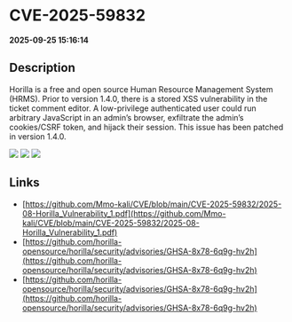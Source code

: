 # CVE-2025-59832

**2025-09-25 15:16:14**

## Description
Horilla is a free and open source Human Resource Management System (HRMS). Prior to version 1.4.0, there is a stored XSS vulnerability in the ticket comment editor. A low-privilege authenticated user could run arbitrary JavaScript in an admin’s browser, exfiltrate the admin’s cookies/CSRF token, and hijack their session. This issue has been patched in version 1.4.0.

![](https://img.shields.io/static/v1?label=Score&message=9.9&color=red)
![](https://img.shields.io/static/v1?label=Severity&message=CRITICAL&color=red)
![](https://img.shields.io/static/v1?label=CWE&message=XSS&color=green)

## Links
- [https://github.com/Mmo-kali/CVE/blob/main/CVE-2025-59832/2025-08-Horilla_Vulnerability_1.pdf](https://github.com/Mmo-kali/CVE/blob/main/CVE-2025-59832/2025-08-Horilla_Vulnerability_1.pdf)
- [https://github.com/horilla-opensource/horilla/security/advisories/GHSA-8x78-6q9g-hv2h](https://github.com/horilla-opensource/horilla/security/advisories/GHSA-8x78-6q9g-hv2h)
- [https://github.com/horilla-opensource/horilla/security/advisories/GHSA-8x78-6q9g-hv2h](https://github.com/horilla-opensource/horilla/security/advisories/GHSA-8x78-6q9g-hv2h)
